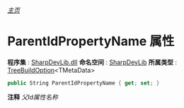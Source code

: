 ###### [主页](./Index.md "主页")
# ParentIdPropertyName 属性
**程序集** : [SharpDevLib.dll](./SharpDevLib.assembly.md "SharpDevLib.dll")
**命名空间** : [SharpDevLib](./SharpDevLib.namespace.md "SharpDevLib")
**所属类型** : [TreeBuildOption](./SharpDevLib.TreeBuildOption.1.md "TreeBuildOption")\<TMetaData\>
``` csharp
public String ParentIdPropertyName { get; set; }
```
**注释**
*父Id属性名称*

